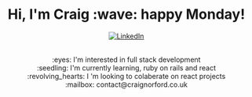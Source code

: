 <h1 align='center'>
    Hi, I'm Craig :wave: happy Monday!
</h1>

<div align="center">
    <a href="https://www.linkedin.com/in/craig-norford-9a33838a/">
        <img align="center" alt="LinkedIn" src="https://img.shields.io/badge/linkedin-%230077B5.svg?style=for-the-badge&logo=linkedin&logoColor=white"/>
    </a><br /><br />
    <p>:eyes:  I'm interested in full stack development<br />
    :seedling:  I'm currently learning, ruby on rails and react<br />
    :revolving_hearts: I 'm looking to colaberate on react projects<br />
    :mailbox:  contact@craignorford.co.uk</p>
</div>


